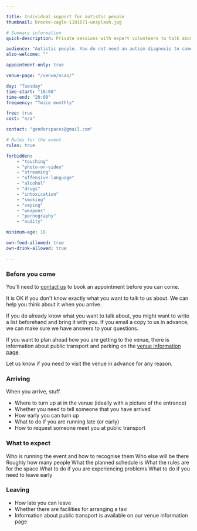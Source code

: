 ```yaml
---

title: Individual support for autistic people
thumbnail: brooke-cagle-1181671-unsplash.jpg

# Summary information
quick-description: Private sessions with expert volunteers to talk about gender

audience: "Autistic people. You do not need an autism diagnosis to come."
also-welcome: ""

appointment-only: true

venue-page: "/venue/ncas/"

day: "Tuesday"
time-start: "18:00"
time-end: "20:00"
frequency: "Twice monthly"

free: true
cost: "n/a"

contact: "genderspaces@gmail.com"

# Rules for the event
rules: true

forbidden:
    - "touching"
    - "photo-or-video"
    - "streaming"
    - "offensive-language"
    - "alcohol"
    - "drugs"
    - "intoxication"
    - "smoking"
    - "vaping"
    - "weapons"
    - "pornography"
    - "nudity"

minimum-age: 16

own-food-allowed: true
own-drink-allowed: true

---
```


### Before you come

You'll need to [contact us](error.html) to book an appointment before you can come.

It is OK if you don't know exactly what you want to talk to us about. We can help you think about it when you arrive.

If you do already know what you want to talk about, you might want to write a list beforehand and bring it with you. If you email a copy to us in advance, we can make sure we have answers to your questions.

If you want to plan ahead how you are getting to the venue, there is information about public transport and parking on the [venue information page](/venue/ncas).

Let us know if you need to visit the venue in advance for any reason.

### Arriving

When you arrive, stuff.

- Where to turn up at in the venue (ideally with a picture of the entrance)
- Whether you need to tell someone that you have arrived
- How early you can turn up
- What to do if you are running late (or early)
- How to request someone meet you at public transport

### What to expect

Who is running the event and how to recognise them
Who else will be there
Roughly how many people
What the planned schedule is
What the rules are for the space
What to do if you are experiencing problems
What to do if you need to leave early

### Leaving

- How late you can leave
- Whether there are facilities for arranging a taxi
- Information about public transport is available on our venue information page
